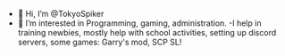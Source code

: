 - 👋 Hi, I’m @TokyoSpiker
- 👀 I’m interested in Programming, gaming, administration.
-I help in training newbies, mostly help with school activities, setting up discord servers, some games: Garry's mod, SCP SL!

